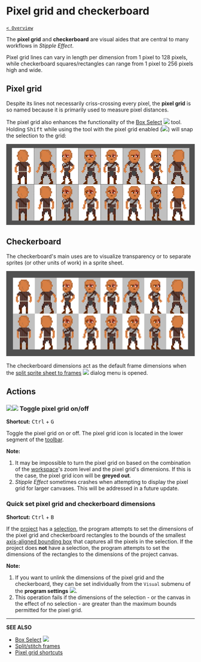# Pixel grid and checkerboard

[`< Overview`](./README.md)

The **pixel grid** and **checkerboard** are visual aides that are central to many workflows in *Stipple Effect*.

Pixel grid lines can vary in length per dimension from 1 pixel to 128 pixels, while checkerboard squares/rectangles can range from 1 pixel to 256 pixels high and wide.

## Pixel grid

Despite its lines not necessarily criss-crossing every pixel, the **pixel grid** is so named because it is primarily used to measure pixel distances.

The pixel grid also enhances the functionality of the [Box Select](./sel-area-tools.md#box-select) ![](https://raw.githubusercontent.com/jbunke/stipple-effect/master/res/icons/box_select.png) tool. Holding <kbd>Shift</kbd> while using the tool with the pixel grid enabled (![](https://raw.githubusercontent.com/jbunke/stipple-effect/master/res/icons/pixel_grid_on.png)) will snap the selection to the grid:

![](./assets/graphics/snap-box-select.gif)

## Checkerboard

The checkerboard's main uses are to visualize transparency or to separate sprites (or other units of work) in a sprite sheet.

![](./assets/graphics/checkerboard-separation.png)

The checkerboard dimensions act as the default frame dimensions when the [split sprite sheet to frames](./sizing.md#split-a-sprite-sheet-into-frames) ![](https://raw.githubusercontent.com/jbunke/stipple-effect/master/res/icons/stitch_split_frames.png) dialog menu is opened.

## Actions

### ![](https://raw.githubusercontent.com/jbunke/stipple-effect/master/res/icons/pixel_grid_on.png)![](https://raw.githubusercontent.com/jbunke/stipple-effect/master/res/icons/pixel_grid_off.png) Toggle pixel grid on/off

**Shortcut:** <kbd>Ctrl</kbd> + <kbd>G</kbd>

Toggle the pixel grid on or off. The pixel grid icon is located in the lower segment of the [toolbar](./interface.md#toolbar).

**Note:**

1. It may be impossible to turn the pixel grid on based on the combination of the [workspace](./interface.md#workspace)'s zoom level and the pixel grid's dimensions. If this is the case, the pixel grid icon will be **greyed out**.
2. *Stipple Effect* sometimes crashes when attempting to display the pixel grid for larger canvases. This will be addressed in a future update.

### Quick set pixel grid and checkerboard dimensions

**Shortcut:** <kbd>Ctrl</kbd> + <kbd>B</kbd>

If the [project](./project.md) has a [selection](./selection.md), the program attempts to set the dimensions of the pixel grid and checkerboard rectangles to the bounds of the smallest [axis-aligned bounding box](https://en.wikipedia.org/wiki/Minimum_bounding_box#Axis-aligned_minimum_bounding_box) that captures all the pixels in the selection. If the project does **not** have a selection, the program attempts to set the dimensions of the rectangles to the dimensions of the project canvas.

**Note:**

1. If you want to unlink the dimensions of the pixel grid and the checkerboard, they can be set individually from the `Visual` submenu of the **program settings** ![](https://raw.githubusercontent.com/jbunke/stipple-effect/master/res/icons/settings.png).
2. This operation fails if the dimensions of the selection - or the canvas in the effect of no selection - are greater than the maximum bounds permitted for the pixel grid.

---

**SEE ALSO**

* [Box Select](./sel-area-tools.md#box-select) ![](https://raw.githubusercontent.com/jbunke/stipple-effect/master/res/icons/box_select.png)
* [Split/stitch frames](./sizing.md#splitstitch-frames)
* [Pixel grid shortcuts](./shortcuts.md#pixel-grid)

